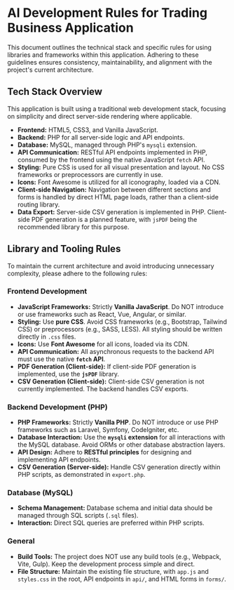 # AI Development Rules for Trading Business Application

This document outlines the technical stack and specific rules for using libraries and frameworks within this application. Adhering to these guidelines ensures consistency, maintainability, and alignment with the project's current architecture.

## Tech Stack Overview

This application is built using a traditional web development stack, focusing on simplicity and direct server-side rendering where applicable.

*   **Frontend:** HTML5, CSS3, and Vanilla JavaScript.
*   **Backend:** PHP for all server-side logic and API endpoints.
*   **Database:** MySQL, managed through PHP's `mysqli` extension.
*   **API Communication:** RESTful API endpoints implemented in PHP, consumed by the frontend using the native JavaScript `fetch` API.
*   **Styling:** Pure CSS is used for all visual presentation and layout. No CSS frameworks or preprocessors are currently in use.
*   **Icons:** Font Awesome is utilized for all iconography, loaded via a CDN.
*   **Client-side Navigation:** Navigation between different sections and forms is handled by direct HTML page loads, rather than a client-side routing library.
*   **Data Export:** Server-side CSV generation is implemented in PHP. Client-side PDF generation is a planned feature, with `jsPDF` being the recommended library for this purpose.

## Library and Tooling Rules

To maintain the current architecture and avoid introducing unnecessary complexity, please adhere to the following rules:

### Frontend Development
*   **JavaScript Frameworks:** Strictly **Vanilla JavaScript**. Do NOT introduce or use frameworks such as React, Vue, Angular, or similar.
*   **Styling:** Use **pure CSS**. Avoid CSS frameworks (e.g., Bootstrap, Tailwind CSS) or preprocessors (e.g., SASS, LESS). All styling should be written directly in `.css` files.
*   **Icons:** Use **Font Awesome** for all icons, loaded via its CDN.
*   **API Communication:** All asynchronous requests to the backend API must use the native **`fetch` API**.
*   **PDF Generation (Client-side):** If client-side PDF generation is implemented, use the **`jsPDF`** library.
*   **CSV Generation (Client-side):** Client-side CSV generation is not currently implemented. The backend handles CSV exports.

### Backend Development (PHP)
*   **PHP Frameworks:** Strictly **Vanilla PHP**. Do NOT introduce or use PHP frameworks such as Laravel, Symfony, CodeIgniter, etc.
*   **Database Interaction:** Use the **`mysqli` extension** for all interactions with the MySQL database. Avoid ORMs or other database abstraction layers.
*   **API Design:** Adhere to **RESTful principles** for designing and implementing API endpoints.
*   **CSV Generation (Server-side):** Handle CSV generation directly within PHP scripts, as demonstrated in `export.php`.

### Database (MySQL)
*   **Schema Management:** Database schema and initial data should be managed through SQL scripts (`.sql` files).
*   **Interaction:** Direct SQL queries are preferred within PHP scripts.

### General
*   **Build Tools:** The project does NOT use any build tools (e.g., Webpack, Vite, Gulp). Keep the development process simple and direct.
*   **File Structure:** Maintain the existing file structure, with `app.js` and `styles.css` in the root, API endpoints in `api/`, and HTML forms in `forms/`.